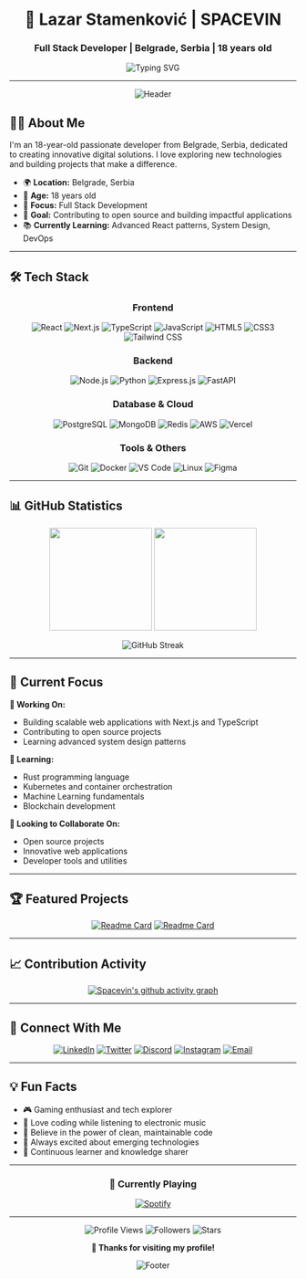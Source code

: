 <div align="center">

# 🚀 Lazar Stamenković | SPACEVIN

### Full Stack Developer | Belgrade, Serbia | 18 years old

<img src="https://readme-typing-svg.herokuapp.com?font=Fira+Code&size=22&duration=3000&pause=1000&color=00D9FF&center=true&vCenter=true&width=600&lines=Welcome+to+my+digital+space;Building+innovative+solutions;Passionate+about+clean+code;Always+learning+new+technologies" alt="Typing SVG" />

---

![Header](https://capsule-render.vercel.app/api?type=waving&color=gradient&customColorList=6,11,20&height=200&section=header&text=SPACEVIN&fontSize=50&fontColor=fff&animation=twinkling&fontAlignY=35)

</div>

## 👨‍💻 About Me

I'm an 18-year-old passionate developer from Belgrade, Serbia, dedicated to creating innovative digital solutions. I love exploring new technologies and building projects that make a difference.

- 🌍 **Location:** Belgrade, Serbia
- 🎂 **Age:** 18 years old
- 💼 **Focus:** Full Stack Development
- 🎯 **Goal:** Contributing to open source and building impactful applications
- 📚 **Currently Learning:** Advanced React patterns, System Design, DevOps

---

## 🛠️ Tech Stack

<div align="center">

### Frontend
![React](https://img.shields.io/badge/React-20232A?style=for-the-badge&logo=react&logoColor=61DAFB)
![Next.js](https://img.shields.io/badge/Next.js-000000?style=for-the-badge&logo=next.js&logoColor=white)
![TypeScript](https://img.shields.io/badge/TypeScript-007ACC?style=for-the-badge&logo=typescript&logoColor=white)
![JavaScript](https://img.shields.io/badge/JavaScript-F7DF1E?style=for-the-badge&logo=javascript&logoColor=black)
![HTML5](https://img.shields.io/badge/HTML5-E34F26?style=for-the-badge&logo=html5&logoColor=white)
![CSS3](https://img.shields.io/badge/CSS3-1572B6?style=for-the-badge&logo=css3&logoColor=white)
![Tailwind CSS](https://img.shields.io/badge/Tailwind_CSS-38B2AC?style=for-the-badge&logo=tailwind-css&logoColor=white)

### Backend
![Node.js](https://img.shields.io/badge/Node.js-43853D?style=for-the-badge&logo=node.js&logoColor=white)
![Python](https://img.shields.io/badge/Python-3776AB?style=for-the-badge&logo=python&logoColor=white)
![Express.js](https://img.shields.io/badge/Express.js-404D59?style=for-the-badge&logo=express&logoColor=white)
![FastAPI](https://img.shields.io/badge/FastAPI-005571?style=for-the-badge&logo=fastapi&logoColor=white)

### Database & Cloud
![PostgreSQL](https://img.shields.io/badge/PostgreSQL-316192?style=for-the-badge&logo=postgresql&logoColor=white)
![MongoDB](https://img.shields.io/badge/MongoDB-4EA94B?style=for-the-badge&logo=mongodb&logoColor=white)
![Redis](https://img.shields.io/badge/Redis-DC382D?style=for-the-badge&logo=redis&logoColor=white)
![AWS](https://img.shields.io/badge/AWS-232F3E?style=for-the-badge&logo=amazon-aws&logoColor=white)
![Vercel](https://img.shields.io/badge/Vercel-000000?style=for-the-badge&logo=vercel&logoColor=white)

### Tools & Others
![Git](https://img.shields.io/badge/Git-F05032?style=for-the-badge&logo=git&logoColor=white)
![Docker](https://img.shields.io/badge/Docker-2496ED?style=for-the-badge&logo=docker&logoColor=white)
![VS Code](https://img.shields.io/badge/VS_Code-007ACC?style=for-the-badge&logo=visual-studio-code&logoColor=white)
![Linux](https://img.shields.io/badge/Linux-FCC624?style=for-the-badge&logo=linux&logoColor=black)
![Figma](https://img.shields.io/badge/Figma-F24E1E?style=for-the-badge&logo=figma&logoColor=white)

</div>

---

## 📊 GitHub Statistics

<div align="center">

<img height="180em" src="https://github-readme-stats.vercel.app/api?username=spacevin&show_icons=true&theme=radical&include_all_commits=true&count_private=true&hide_border=true&bg_color=0D1117"/>
<img height="180em" src="https://github-readme-stats.vercel.app/api/top-langs/?username=spacevin&layout=compact&langs_count=8&theme=radical&hide_border=true&bg_color=0D1117"/>

</div>

<div align="center">

![GitHub Streak](https://github-readme-streak-stats.herokuapp.com/?user=spacevin&theme=radical&hide_border=true&background=0D1117)

</div>

---

## 🎯 Current Focus

**🔭 Working On:**
- Building scalable web applications with Next.js and TypeScript
- Contributing to open source projects
- Learning advanced system design patterns

**🌱 Learning:**
- Rust programming language
- Kubernetes and container orchestration
- Machine Learning fundamentals
- Blockchain development

**👯 Looking to Collaborate On:**
- Open source projects
- Innovative web applications
- Developer tools and utilities

---

## 🏆 Featured Projects

<div align="center">

[![Readme Card](https://github-readme-stats.vercel.app/api/pin/?username=spacevin&repo=project-name&theme=radical&hide_border=true&bg_color=0D1117)](https://github.com/spacevin/project-name)
[![Readme Card](https://github-readme-stats.vercel.app/api/pin/?username=spacevin&repo=another-project&theme=radical&hide_border=true&bg_color=0D1117)](https://github.com/spacevin/another-project)

</div>

---

## 📈 Contribution Activity

<div align="center">

[![Spacevin's github activity graph](https://github-readme-activity-graph.vercel.app/graph?username=spacevin&theme=react-dark&hide_border=true&bg_color=0D1117&color=00D9FF&line=00D9FF&point=FFFFFF)](https://github.com/spacevin)

</div>

---

## 🤝 Connect With Me

<div align="center">

[![LinkedIn](https://img.shields.io/badge/LinkedIn-0077B5?style=for-the-badge&logo=linkedin&logoColor=white)](https://linkedin.com/in/lazar-stamenkovic)
[![Twitter](https://img.shields.io/badge/Twitter-1DA1F2?style=for-the-badge&logo=twitter&logoColor=white)](https://twitter.com/spacevin_dev)
[![Discord](https://img.shields.io/badge/Discord-7289DA?style=for-the-badge&logo=discord&logoColor=white)](https://discord.gg/spacevin)
[![Instagram](https://img.shields.io/badge/Instagram-E4405F?style=for-the-badge&logo=instagram&logoColor=white)](https://instagram.com/spacevin.dev)
[![Email](https://img.shields.io/badge/Email-D14836?style=for-the-badge&logo=gmail&logoColor=white)](mailto:lazar.stamenkovic@example.com)

</div>

---

## 💡 Fun Facts

- 🎮 Gaming enthusiast and tech explorer
- 🎵 Love coding while listening to electronic music
- 🌟 Believe in the power of clean, maintainable code
- 🚀 Always excited about emerging technologies
- 📖 Continuous learner and knowledge sharer

---

<div align="center">

### 🎵 Currently Playing
[![Spotify](https://spotify-github-profile.vercel.app/api/spotify-playing)](https://spotify-github-profile.vercel.app/api/spotify-playing)

---

![Profile Views](https://komarev.com/ghpvc/?username=spacevin&color=blueviolet&style=for-the-badge&label=Profile+Views)
![Followers](https://img.shields.io/github/followers/spacevin?style=for-the-badge&color=blue&label=Followers)
![Stars](https://img.shields.io/github/stars/spacevin?style=for-the-badge&color=yellow&label=Total+Stars)

**💜 Thanks for visiting my profile!**

![Footer](https://capsule-render.vercel.app/api?type=waving&color=gradient&customColorList=6,11,20&height=100&section=footer)

</div>
